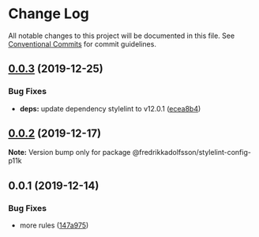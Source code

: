 # Change Log

All notable changes to this project will be documented in this file.
See [Conventional Commits](https://conventionalcommits.org) for commit guidelines.

## [0.0.3](https://github.com/fredrikkadolfsson/p11k/compare/@fredrikkadolfsson/stylelint-config-p11k@0.0.2...@fredrikkadolfsson/stylelint-config-p11k@0.0.3) (2019-12-25)


### Bug Fixes

* **deps:** update dependency stylelint to v12.0.1 ([ecea8b4](https://github.com/fredrikkadolfsson/p11k/commit/ecea8b4731aa2b0474023cd947eae58f20c0eec5))





## [0.0.2](https://github.com/fredrikkadolfsson/p11k/compare/@fredrikkadolfsson/stylelint-config-p11k@0.0.1...@fredrikkadolfsson/stylelint-config-p11k@0.0.2) (2019-12-17)

**Note:** Version bump only for package @fredrikkadolfsson/stylelint-config-p11k





## 0.0.1 (2019-12-14)


### Bug Fixes

* more rules ([147a975](https://github.com/fredrikkadolfsson/p11k/commit/147a975212d48f91a217f01efe431f07f63c8374))
